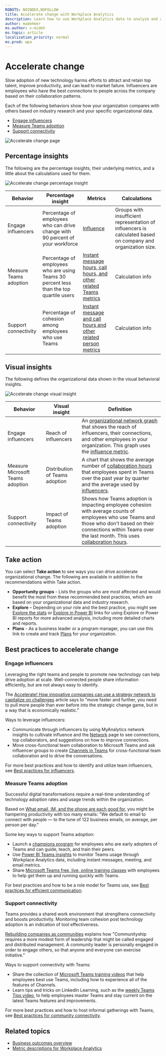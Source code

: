```yaml
---
ROBOTS: NOINDEX,NOFOLLOW
title: Accelerate change with Workplace Analytics
description: Learn how to use Workplace Analytics data to analyze and accelerate organizational change
author: madehmer
ms.author: v-mideh
ms.topic: article
localization_priority: normal 
ms.prod: wpa
---
```


# Accelerate change

Slow adoption of new technology harms efforts to attract and retain top talent, improve productivity, and can lead to market failure. Influencers are employees who have the best connections to people across the company based on their collaboration patterns.

Each of the following behaviors show how your organization compares with others based on industry research and your specific organizational data.

* [Engage influencers](#engage-influencers)
* [Measure Teams adoption](#measure-teams-adoption)
* [Support connectivity](#support-connectivity)

![Accelerate change page](../images/wpa/use/accelerate-change.png)

## Percentage insights

The following are the percentage insights, their underlying metrics, and a little about the calculations used for them.

![Accelerate change percentage insight](../images/wpa/use/accelerate-change-percent.png)

|Behavior |Percentage insight | Metrics |Calculations |
|---------|--------|--------------------|----------------------|
|Engage influencers |Percentage of employees who can drive change with 90 percent of your workforce |[Influence](metric-definitions.md#organizational-network-analysis-ona-metrics)|Groups with insufficient representation of influencers is calculated based on company and organization size. |
|Measure Teams adoption |Percentage of employees who are using Teams 30 percent less than the top quartile users |[Instant message hours, call hours, and other related Teams metrics](metric-definitions.md#person-metrics) |Calculation info |
|Support connectivity |Percentage of cohesion among employees who use Teams |[Instant message and call hours and other related person metrics](metric-definitions.md#person-metrics) |Calculation info |

## Visual insights

The following defines the organizational data shown in the visual behavioral insights.

![Accelerate change visual insight](../images/wpa/use/accelerate-change-visual.png)

|Behavior |Visual insight | Definition |
|---------|--------|----------------------|
|Engage influencers |Reach of influencers |An [organizational network graph](insight-ona-measures.md) that shows the reach of influencers, their connections, and other employees in your organization. This graph uses the [influence metric](metric-definitions.md#organizational-network-analysis-ona-metrics).|
|Measure Microsoft Teams adoption |Distribution of Teams adoption |A chart that shows the average number of [collaboration hours](metric-definitions.md#person-metrics) that employees spent in Teams over the past year by quarter and the average used by [influencers](metric-definitions.md#organizational-network-analysis-ona-metrics). |
|Support connectivity |Impact of Teams adoption |Shows how Teams adoption is impacting employee cohesion with average counts of employees who use Teams and those who don't based on their connections within Teams over the last month. This uses [collaboration hours](metric-definitions.md#person-metrics). |

## Take action

You can select **Take action** to see ways you can drive accelerate organizational change. The following are available in addition to the recommendations within Take action.

* **Opportunity groups** - Lists the groups who are most affected and would benefit the most from these recommended best practices, which are based on your organizational data and industry research.
* **Explore**  – Depending on your role and the best practice, you might see [Explore the stats](explore-intro.md) or [Explore in Power BI](../tutorials/power-bi-intro.md) links for using Explore or Power BI reports for more advanced analysis, including more detailed charts and reports.
* **Plans** - As a business leader or a program manager, you can use this link to create and track [Plans](../Tutorials/solutionsv2-intro.md) for your organization.

## Best practices to accelerate change

### Engage influencers

Leveraging the right teams and people to promote new technology can help drive adoption at scale. Well-connected people share information efficiently, but are not always easy to identify.

The [Accelerate! How innovative companies can use a strategy network to capitalize on challenges](https://insights.office.com/management-strategy/strategy-network-how-innovative-companies-capitalize/) article says to "move faster and further, you need to pull more people than ever before into the strategic change game, but in a way that is economically realistic."

Ways to leverage influencers:

* Communicate through influencers by using MyAnalytics network insights to cultivate influence and the [Network](../myanalytics/use/network.md) page to see connections, top collaborators, and suggestions on how to improve connections.
* Move cross-functional team collaboration to Microsoft Teams and ask influencer groups to create [Channels in Teams](https://docs.microsoft.com/microsoftteams/teams-channels-overview) for cross-functional team collaboration and to drive the conversations.

For more best practices and how to identify and utilize team influencers, see [Best practices for influencers](../tutorials/gm-influencer.md).

### Measure Teams adoption

Successful digital transformations require a real-time understanding of technology adoption rates and usage trends within the organization.

Based on [What email, IM, and the phone are each good for](https://insights.office.com/collaboration/what-email-im-and-the-phone-are-each-good-for/), you might be hampering productivity with too many emails: "We default to email to connect with people — to the tune of 122 business emails, on average, per person per day."

Some key ways to support Teams adoption:

* Launch a [champions program](https://docs.microsoft.com/MicrosoftTeams/teams-adoption-create-champions-program) for employees who are early adopters of Teams and can guide, teach, and train their peers.
* Use [Power BI Teams insights](../tutorials/power-bi-teams.md) to monitor Teams usage through Workplace Analytics data, including instant messages, meeting, and email metrics.
* Share [Microsoft Teams free, live, online training classes](https://docs.microsoft.com/MicrosoftTeams/instructor-led-training-teams-landing-page) with employees to help get them up and running quickly with Teams.

For best practices and how to be a role model for Teams use, see [Best practices for efficient communication](../tutorials/gm-communication.md).

### Support connectivity

Teams provides a shared work environment that strengthens connectivity and boosts productivity. Monitoring team cohesion post technology adoption is an indication of tool effectiveness.

[Rebuilding companies as communities](https://insights.office.com/culture/rebuilding-companies-as-communities/) explains how "Communityship requires a more modest form of leadership that might be called engaged and distributed management. A community leader is personally engaged in order to engage others, so that anyone and everyone can exercise initiative."

Ways to support connectivity with Teams:

* Share the collection of [Microsoft Teams training videos](https://support.microsoft.com/office/overview-of-teams-and-channels-c3d63c10-77d5-4204-a566-53ddcf723b46?wt.mc_id=otc_microsoft_teams) that help employees best use Teams, including how to experience all of the features of Channels.
* Learn tips and tricks on LinkedIn Learning, such as the [weekly Teams Tips video](https://www.linkedin.com/learning/microsoft-teams-tips-weekly/learn-tips-for-mastering-microsoft-teams?u=3322), to help employees master Teams and stay current on the latest Teams features and improvements.

For more best practices and how to host informal gatherings with Teams, see [Best practices for community connectivity](../tutorials/gm-connectivity.md).

## Related topics

* [Business outcomes overview](insights.md)
* [Metric descriptions for Workplace Analytics](metric-definitions.md)
